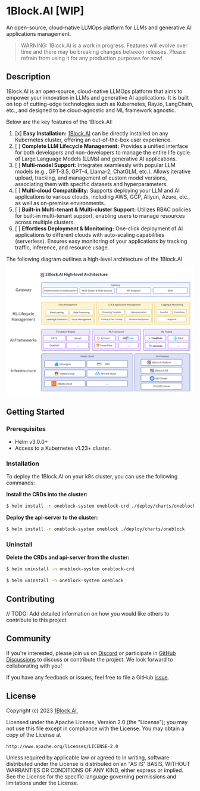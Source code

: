# 1Block.AI [WIP]

An open-source, cloud-native LLMOps platform for LLMs and generative AI applications management.

> WARNING: 1Block.AI is a work in progress. Features will evolve over time and there may be breaking changes between releases. Please refrain from using it for any production purposes for now!

## Description
1Block.AI is an open-source, cloud-native LLMOps platform that aims to empower your innovation in LLMs and generative AI applications. It is built on top of cutting-edge technologies such as Kubernetes, Ray.io, LangChain, etc., and designed to be cloud-agnostic and ML framework agnostic.

Below are the key features of the 1Block.AI:

1. [x] **Easy Installation:** [1Block.AI](http://1block.ai) can be directly installed on any Kubernetes cluster, offering an out-of-the-box user experience.
1. [ ] **Complete LLM Lifecycle Management:** Provides a unified interface for both developers and non-developers to manage the entire life cycle of Large Language Models (LLMs) and generative AI applications.
1. [ ] **Multi-model Support:** Integrates seamlessly with popular LLM models (e.g., GPT-3.5, GPT-4, Llama-2, ChatGLM, etc.). Allows iterative upload, tracking, and management of custom model versions, associating them with specific datasets and hyperparameters.
1. [ ] **Multi-cloud Compatibility:** Supports deploying your LLM and AI applications to various clouds, including AWS, GCP, Aliyun, Azure, etc., as well as on-premise environments.
1. [ ] **Built-in Multi-tenant & Multi-cluster Support:** Utilizes RBAC policies for built-in multi-tenant support, enabling users to manage resources across multiple clusters.
1. [ ] **Effortless Deployment & Monitoring:** One-click deployment of AI applications to different clouds with auto-scaling capabilities (serverless). Ensures easy monitoring of your applications by tracking traffic, inference, and resource usage.

The following diagram outlines a high-level architecture of the 1Block.AI

![1block.ai architecture](enhancements/assets/1block-ai-arch.png)

## Getting Started

### Prerequisites
- Helm v3.0.0+
- Access to a Kubernetes v1.23+ cluster.

### Installation
To deploy the 1Block.AI on your k8s cluster, you can use the following commands:

**Install the CRDs into the cluster:**

```sh
$ helm install -n oneblock-system oneblock-crd ./deploy/charts/oneblock-crd
```

**Deploy the api-server to the cluster:**

```sh
$ helm install -n oneblock-system oneblock ./deploy/charts/oneblock
```

### Uninstall
**Delete the CRDs and api-server from the cluster:**

```sh
$ helm uninstall -n oneblock-system oneblock-crd
```
```sh
$ helm uninstall -n oneblock-system oneblock
```

## Contributing
// TODO: Add detailed information on how you would like others to contribute to this project

## Community
If you're interested, please join us on [Discord](https://discord.gg/5BnNqC5ccB) or participate in [GitHub Discussions](https://github.com/oneblock-ai/oneblock/discussions) to discuss or contribute the project. We look forward to collaborating with you!

If you have any feedback or issues, feel free to file a GitHub [issue](https://github.com/oneblock-ai/oneblock/issues).

## License

Copyright (c) 2023 [1Block.AI.](https://1block.ai/)

Licensed under the Apache License, Version 2.0 (the "License");
you may not use this file except in compliance with the License.
You may obtain a copy of the License at

    http://www.apache.org/licenses/LICENSE-2.0

Unless required by applicable law or agreed to in writing, software
distributed under the License is distributed on an "AS IS" BASIS,
WITHOUT WARRANTIES OR CONDITIONS OF ANY KIND, either express or implied.
See the License for the specific language governing permissions and
limitations under the License.

